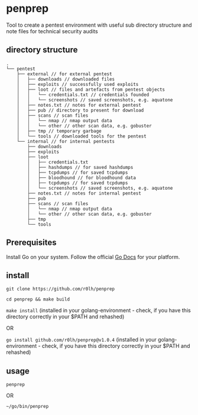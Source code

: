 # penprep
Tool to create a pentest environment with useful sub directory structure and note files for technical security audits

## directory structure
```
.
└── pentest
    ├── external // for external pentest
    │   ├── downloads // downloaded files
    │   ├── exploits // successfully used exploits
    │   ├── loot // files and artefacts from pentest objects
    │   │   └── credentials.txt // credentials founded
    │   │   └── screenshots // saved screenshots, e.g. aquatone
    │   ├── notes.txt // notes for external pentest
    │   ├── pub // directory to present for download
    │   ├── scans // scan files
    │   │   └── nmap // nmap output data
    │   │   └── other // other scan data, e.g. gobuster
    │   ├── tmp // temporary garbage
    │   └── tools // downloaded tools for the pentest 
    └── internal // for internal pentests
        ├── downloads
        ├── exploits
        ├── loot
        │   ├── credentials.txt
        │   ├── hashdumps // for saved hashdumps 
        │   ├── tcpdumps // for saved tcpdumps 
        │   ├── bloodhound // for bloodhound data
        │   ├── tcpdumps // for saved tcpdumps 
        │   └── screenshots // saved screenshots, e.g. aquatone
        ├── notes.txt // notes for internal pentest
        ├── pub
        ├── scans // scan files
        │   └── nmap // nmap output data
        │   └── other // other scan data, e.g. gobuster
        ├── tmp
        └── tools
```

## Prerequisites
Install Go on your system. Follow the official [Go Docs](https://golang.org/doc/install) for your platform.

## install
`git clone https://github.com/r0lh/penprep`

`cd penprep && make build`

`make install`
(installed in your golang-environment - check, if you have this directory correctly in your $PATH and rehashed)

OR

`go install github.com/r0lh/penprep@v1.0.4`
(installed in your golang-environment - check, if you have this directory correctly in your $PATH and rehashed)

## usage

`penprep`

OR 

`~/go/bin/penprep`
